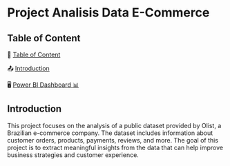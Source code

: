# Project Analisis Data E-Commerce

## Table of Content

📌 [Table of Content](#Table-of-Content)

📤 [Introduction](#Introduction)

🖥️ [Power BI Dashboard 📊](#Power-BI-Dashboard)

## Introduction

This project focuses on the analysis of a public dataset provided by Olist, a Brazilian e-commerce company. The dataset includes information about customer orders, products, payments, reviews, and more. The goal of this project is to extract meaningful insights from the data that can help improve business strategies and customer experience.

